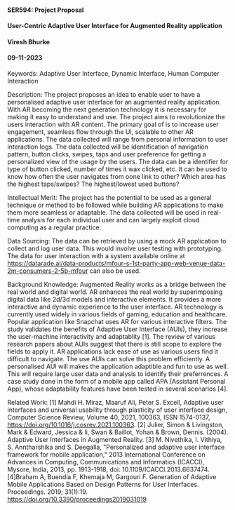 #### SER594: Project Proposal
#### User-Centric Adaptive User Interface for Augmented Reality application 
#### Viresh Bhurke
#### 09-11-2023

Keywords: 
    Adaptive User Interface, Dynamic Interface, Human Computer Interaction

Description: 
    The project proposes an idea to enable user to have a personalised adaptive user interface for an augmented reality application. With AR becoming the next generation technology it is necessary for making it easy to understand and use. The project aims to revolutionize the users interaction with AR content. The primary goal of is to increase user engagement, seamless flow through the UI, scalable to other AR applications. The data collected will range from personal information to user interaction logs. The data collected will be identification of navigation pattern, button clicks, swipes, taps and user preference for getting a personalized view of the usage by the users. The data can be a identifier for type of button clicked, number of times it wax clicked, etc. It can be used to know how often the user navigates from oone link to other? Which area has the highest taps/swipes? The highest/lowest used buttons?  

Intellectual Merit: 
    The project has the potential to be used as a general technique or method to be followed while building AR applications to make them more seamless or adaptable. The data collected will be used in real-time analysis for each individual user and can largely exploit cloud computing as a regular practice. 

Data Sourcing: 
    The data can be retrieved by using a mock AR application to collect and log user data. This would involve user testing with prototyping. The data for user interaction with a system available online at https://datarade.ai/data-products/mfour-s-1st-party-app-web-venue-data-2m-consumers-2-5b-mfour can also be used.
    
Background Knowledge: 
    Augmented Reality works as a bridge between the real world and digital world. AR enhances the real world by superimposing digital data like 2d/3d models and interactive elements. It provides a more interactive and dynamic experience to the user interface. AR technology is currently used widely in various fields of gaming, education and healthcare. Popular application like Snapchat uses AR for various interactive filters.
    The study validates the benefits of Adaptive User Interface (AUIs), they increase the user-machine interactivity and adaptablity [1]. The review of various research papers about AUIs suggest that there is still scope to explore the fields to apply it. AR applications lack ease of use as various users find it difficult to navigate. The use AUIs can solve this problem efficiently. A personalised AUI will makes the application adaptible and fun to use as well. This will require large user data and analysis to identify their preferrences. A case study done in the form of a mobile app called APA (Assistant Personal App), whose adaptability features have been tested in several scenarios [4]. 

Related Work: 
[1] Mahdi H. Miraz, Maaruf Ali, Peter S. Excell,
    Adaptive user interfaces and universal usability through plasticity of user interface design,
    Computer Science Review, Volume 40, 2021, 100363, ISSN 1574-0137,
    https://doi.org/10.1016/j.cosrev.2021.100363.
[2] Julier, Simon & Livingston, Mark & Edward, Jessica & Ii, Swan & Baillot, Yohan & Brown, Dennis. (2004). Adaptive User Interfaces in Augmented Reality. 
[3] M. Nivethika, I. Vithiya, S. Anntharshika and S. Deegalla, "Personalized and adaptive user interface framework for mobile application," 2013 International          Conference on Advances in Computing, Communications and Informatics (ICACCI), Mysore, India, 2013, pp. 1913-1918, doi: 10.1109/ICACCI.2013.6637474.
[4]Braham A, Buendía F, Khemaja M, Gargouri F. Generation of Adaptive Mobile Applications Based on Design Patterns for User Interfaces. Proceedings. 2019; 31(1):19. https://doi.org/10.3390/proceedings2019031019
